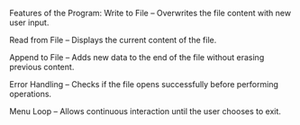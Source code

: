 Features of the Program:
Write to File – Overwrites the file content with new user input.

Read from File – Displays the current content of the file.

Append to File – Adds new data to the end of the file without erasing previous content.

Error Handling – Checks if the file opens successfully before performing operations.

Menu Loop – Allows continuous interaction until the user chooses to exit.
